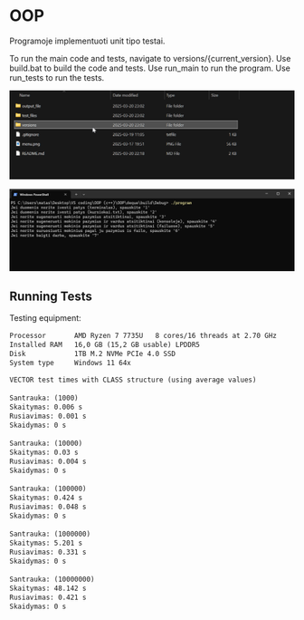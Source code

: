 
# OOP

Programoje implementuoti unit tipo testai.

To run the main code and tests, navigate to versions/{current_version}. Use build.bat to build the code and tests.
Use run_main to run the program.
Use run_tests to run the tests.

![Instructions](https://github.com/Matt-Vasia/OOP/blob/v1.0/instructions.gif?raw=true)

![Menu example](https://github.com/Matt-Vasia/OOP/blob/v1.0/menu.png?raw=true)

## Running Tests

Testing equipment:
```
Processor	    AMD Ryzen 7 7735U   8 cores/16 threads at 2.70 GHz
Installed RAM	16,0 GB (15,2 GB usable) LPDDR5
Disk            1TB M.2 NVMe PCIe 4.0 SSD
System type	    Windows 11 64x
```

```
VECTOR test times with CLASS structure (using average values)

Santrauka: (1000)
Skaitymas: 0.006 s
Rusiavimas: 0.001 s
Skaidymas: 0 s

Santrauka: (10000)
Skaitymas: 0.03 s
Rusiavimas: 0.004 s
Skaidymas: 0 s

Santrauka: (100000)
Skaitymas: 0.424 s
Rusiavimas: 0.048 s
Skaidymas: 0 s

Santrauka: (1000000)
Skaitymas: 5.201 s
Rusiavimas: 0.331 s
Skaidymas: 0 s

Santrauka: (10000000)
Skaitymas: 48.142 s
Rusiavimas: 0.421 s
Skaidymas: 0 s
```
